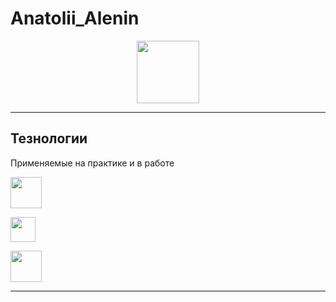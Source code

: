 # Anatolii_Alenin

<div id="header" align="center">
  <img src="https://media2.giphy.com/media/v1.Y2lkPTc5MGI3NjExNWtjZ3B0N2VwbXJrcm5uaXNwbm80NDcyaWpsY291aGUyOGd1czc4NCZlcD12MV9pbnRlcm5hbF9naWZfYnlfaWQmY3Q9Zw/jtXRDVzaCPXSynUz7h/giphy.gif" width="100"/>
</div>
<hr>
<h2>Тезнологии</h2>
<p>Применяемые на практике и в работе</p>
<div display="flex">
  <p><img src="https://img.icons8.com/?size=100&id=20909&format=png&color=000000" width="50"/></p>
  <p><img src="https://img.icons8.com/?size=100&id=4d9YPiN04osD&format=png&color=000000" width="40"/></p>
  <p><img src="https://img.icons8.com/?size=100&id=Nkym0Ujb8VGI&format=png&color=000000" width="50"/></p>
</div>
<hr>
